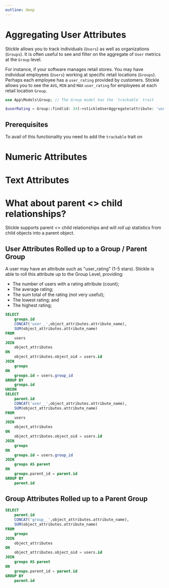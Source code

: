 ```yaml
---
outline: deep
---
```


# Aggregating User Attributes

Stickle allows you to track individuals (`Users`) as well as organizations (`Groups`). It is often useful to see and filter on the aggregate of `User` metrics at the `Group` level.

For instance, if your software manages retail stores. You may have individual employees (`Users`) working at specific retail locations (`Groups`). Perhaps each employee has a `user_rating` provided by customers. Stickle allows you to see the `AVG`, `MIN` and `MAX` `user_rating` for employees at each retail location `Group`.

```php
use App\Models\Group; // The Group model has the `trackable` trait

$userRating = Group::find(id: 34)->stickleUserAggregate(attribute: 'user_rating', aggregate: 'MAX', include_children: false);
```

## Prerequisites

To avail of this functionality you need to add the `trackable` trait on

# Numeric Attributes

# Text Attributes

# What about parent <> child relationships?

Stickle supports parent <> child relationships and will _roll up_ statistics from child objects into a parent object.

## User Attributes Rolled up to a Group / Parent Group

A user may have an attribute such as "user_rating" (1-5 stars). Stickle is able to roll this attribute up to the Group Level, providing:

-   The number of users with a rating attribute (count);
-   The average rating;
-   The sum total of the rating (not very useful);
-   The lowest rating; and
-   The highest rating;

```sql
SELECT
    groups.id
    CONCAT('user__',object_attributes.attribute_name),
    SUM(object_attributes.attribute_name)
FROM
    users
JOIN
    object_attributes
ON
    object_attributes.object_oid = users.id
JOIN
    groups
ON
    groups.id = users.group_id
GROUP BY
    groups.id
UNION
SELECT
    parent.id
    CONCAT('user__',object_attributes.attribute_name),
    SUM(object_attributes.attribute_name)
FROM
    users
JOIN
    object_attributes
ON
    object_attributes.object_oid = users.id
JOIN
    groups
ON
    groups.id = users.group_id
JOIN
    groups AS parent
ON
    groups.parent_id = parent.id
GROUP BY
    parent.id
```

## Group Attributes Rolled up to a Parent Group

```sql
SELECT
    parent.id
    CONCAT('group__',object_attributes.attribute_name),
    SUM(object_attributes.attribute_name)
FROM
    groups
JOIN
    object_attributes
ON
    object_attributes.object_oid = users.id
JOIN
    groups AS parent
ON
    groups.parent_id = parent.id
GROUP BY
    parent.id
```
